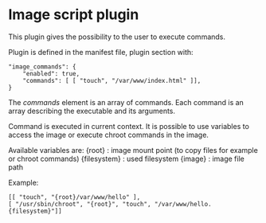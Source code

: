 # Image script plugin

This plugin gives the possibility to the user to execute commands.

Plugin is defined in the manifest file, plugin section with:

    "image_commands": {
        "enabled": true,
        "commands": [ [ "touch", "/var/www/index.html" ]],
    }

The *commands* element is an array of commands. Each command is an array describing the executable and its arguments.

Command is executed in current context. It is possible to use variables to access the image or execute chroot commands in the image.

Available variables are:
  {root} : image mount point (to copy files for example or chroot commands)
  {filesystem}    : used filesystem
  {image} : image file path

Example:

    [[ "touch", "{root}/var/www/hello" ],
    [ "/usr/sbin/chroot", "{root}", "touch", "/var/www/hello.{filesystem}"]]

